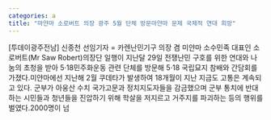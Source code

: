 ```yaml
---
categories: a
title: "마얀마 소로버트 의장 광주 5월 단체 방문마얀마 문제 국제적 연대 희망"
---
```

[투데이광주전남] 신종천 선임기자 = 카렌난민기구 의장 겸 미얀마 소수민족 대표인 소로버트(Mr Saw Robert)의장단 일행이 지난달 29일 전쟁난민 구호를 위한 연대와 나눔의 초청을 받아 5·18민주화운동 관련 단체를 방문해 5·18 국립묘지 참배와 간담회를 가졌다.미얀마에선 지난해 2월 쿠데타가 발생하여 18개월이 지난 지금도 고통은 계속되고 있다. 군부가 아웅산 수치 국가고문과 정치지도자들을 감금했으며 군부 통치에 반대하는 시민들과 청년들을 진압하기 위해 학살을 저지르고 거주지를 파괴하는 등의 행위를 벌였다.2000명이 넘
